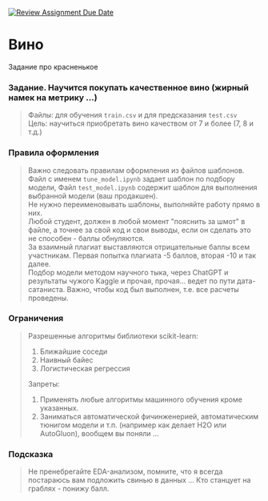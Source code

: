[![Review Assignment Due Date](https://classroom.github.com/assets/deadline-readme-button-22041afd0340ce965d47ae6ef1cefeee28c7c493a6346c4f15d667ab976d596c.svg)](https://classroom.github.com/a/YGMyh6t1)
# Вино
Задание про красненькое

### Задание. Научится покупать качественное вино (жирный намек на метрику ...)
>Файлы: для обучения  `train.csv` и для предсказания `test.csv`<br>
>Цель: научиться приобретать вино качеством от 7 и более (7, 8 и т.д.)


### Правила оформления
>Важно следовать правилам оформления из файлов шаблонов. Файл с именем `tune_model.ipynb` задает шаблон по подбору модели,
>Файл `test_model.ipynb` содержит шаблон для выполнения выбранной модели (ваш продакшен). <br>
>Не нужно переименовывать шаблоны, выполняйте работу прямо в них.<br>
>Любой студент, должен в любой момент "пояснить за шмот" в файле, а точнее за свой код и свои выводы, если он сделать это не способен - баллы обнуляются.<br>
>За взаимный плагиат выставляются отрицательные баллы всем участникам.  Первая попытка плагиата -5 баллов, вторая -10 и так далее.<br>
>Подбор модели методом научного тыка, через ChatGPT и результаты чужого Kaggle и прочая, прочая... ведет по пути дата-сатаниста.
>Важно, чтобы код был выполнен, т.е. все расчеты проведены.

### Ограничения
>Разрешенные алгоритмы библиотеки scikit-learn:
>1. Ближайшие соседи
>2. Наивный байес
>3. Логистическая регрессия
>   
>Запреты:
>1. Применять любые алгоритмы машинного обучения кроме указанных.
>2. Заниматься автоматической фичинженерией, автоматическим тюнигом модели и т.п. (например как делает H2O или AutoGluon), вообщем вы поняли ...

### Подсказка
>Не пренебрегайте EDA-анализом, помните, что я всегда постараюсь вам подложить свинью в данных ... Кто станцует на граблях - понижу балл.

